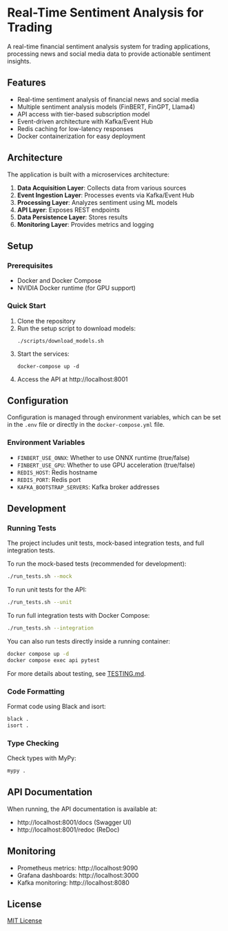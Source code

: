 # Real-Time Sentiment Analysis for Trading

A real-time financial sentiment analysis system for trading applications, processing news and social media data to provide actionable sentiment insights.

## Features

- Real-time sentiment analysis of financial news and social media
- Multiple sentiment analysis models (FinBERT, FinGPT, Llama4)
- API access with tier-based subscription model
- Event-driven architecture with Kafka/Event Hub
- Redis caching for low-latency responses
- Docker containerization for easy deployment

## Architecture

The application is built with a microservices architecture:

1. **Data Acquisition Layer**: Collects data from various sources
2. **Event Ingestion Layer**: Processes events via Kafka/Event Hub
3. **Processing Layer**: Analyzes sentiment using ML models
4. **API Layer**: Exposes REST endpoints
5. **Data Persistence Layer**: Stores results
6. **Monitoring Layer**: Provides metrics and logging

## Setup

### Prerequisites

- Docker and Docker Compose
- NVIDIA Docker runtime (for GPU support)

### Quick Start

1. Clone the repository
2. Run the setup script to download models:
   ```
   ./scripts/download_models.sh
   ```
3. Start the services:
   ```
   docker-compose up -d
   ```
4. Access the API at http://localhost:8001

## Configuration

Configuration is managed through environment variables, which can be set in the `.env` file or directly in the `docker-compose.yml` file.

### Environment Variables

- `FINBERT_USE_ONNX`: Whether to use ONNX runtime (true/false)
- `FINBERT_USE_GPU`: Whether to use GPU acceleration (true/false)
- `REDIS_HOST`: Redis hostname
- `REDIS_PORT`: Redis port
- `KAFKA_BOOTSTRAP_SERVERS`: Kafka broker addresses

## Development

### Running Tests

The project includes unit tests, mock-based integration tests, and full integration tests.

To run the mock-based tests (recommended for development):

```bash
./run_tests.sh --mock
```

To run unit tests for the API:

```bash
./run_tests.sh --unit
```

To run full integration tests with Docker Compose:

```bash
./run_tests.sh --integration
```

You can also run tests directly inside a running container:

```bash
docker compose up -d
docker compose exec api pytest
```

For more details about testing, see [TESTING.md](TESTING.md).

### Code Formatting

Format code using Black and isort:

```bash
black .
isort .
```

### Type Checking

Check types with MyPy:

```bash
mypy .
```

## API Documentation

When running, the API documentation is available at:
- http://localhost:8001/docs (Swagger UI)
- http://localhost:8001/redoc (ReDoc)

## Monitoring

- Prometheus metrics: http://localhost:9090
- Grafana dashboards: http://localhost:3000
- Kafka monitoring: http://localhost:8080

## License

[MIT License](LICENSE)